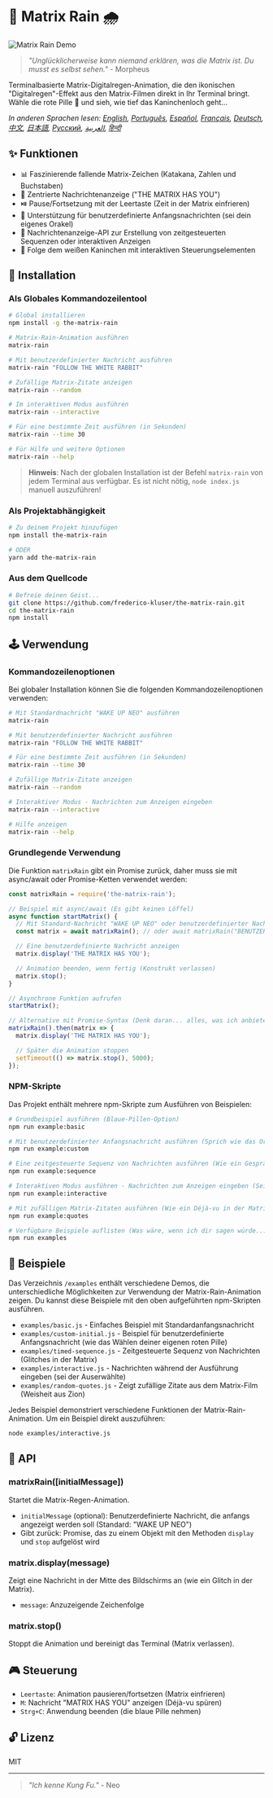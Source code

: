 # 🧠 Matrix Rain 🌧️

![Matrix Rain Demo](../demo.gif)

> _"Unglücklicherweise kann niemand erklären, was die Matrix ist. Du musst es selbst sehen."_ -
> Morpheus

Terminalbasierte Matrix-Digitalregen-Animation, die den ikonischen "Digitalregen"-Effekt aus den
Matrix-Filmen direkt in Ihr Terminal bringt. Wähle die rote Pille 💊 und sieh, wie tief das
Kaninchenloch geht...

_In anderen Sprachen lesen: [English](README.en.md), [Português](README.pt-br.md),
[Español](README.es.md), [Français](README.fr.md), [Deutsch](README.de.md), [中文](README.zh.md),
[日本語](README.ja.md), [Русский](README.ru.md), [العربية](README.ar.md), [हिन्दी](README.hi.md)_

## ✨ Funktionen

- 📊 Faszinierende fallende Matrix-Zeichen (Katakana, Zahlen und Buchstaben)
- 💬 Zentrierte Nachrichtenanzeige ("THE MATRIX HAS YOU")
- ⏯️ Pause/Fortsetzung mit der Leertaste (Zeit in der Matrix einfrieren)
- 📝 Unterstützung für benutzerdefinierte Anfangsnachrichten (sei dein eigenes Orakel)
- 🔄 Nachrichtenanzeige-API zur Erstellung von zeitgesteuerten Sequenzen oder interaktiven Anzeigen
- 🐇 Folge dem weißen Kaninchen mit interaktiven Steuerungselementen

## 💾 Installation

### Als Globales Kommandozeilentool

```bash
# Global installieren
npm install -g the-matrix-rain

# Matrix-Rain-Animation ausführen
matrix-rain

# Mit benutzerdefinierter Nachricht ausführen
matrix-rain "FOLLOW THE WHITE RABBIT"

# Zufällige Matrix-Zitate anzeigen
matrix-rain --random

# Im interaktiven Modus ausführen
matrix-rain --interactive

# Für eine bestimmte Zeit ausführen (in Sekunden)
matrix-rain --time 30

# Für Hilfe und weitere Optionen
matrix-rain --help
```

> **Hinweis**: Nach der globalen Installation ist der Befehl `matrix-rain` von jedem Terminal aus
> verfügbar. Es ist nicht nötig, `node index.js` manuell auszuführen!

### Als Projektabhängigkeit

```bash
# Zu deinem Projekt hinzufügen
npm install the-matrix-rain

# ODER
yarn add the-matrix-rain
```

### Aus dem Quellcode

```bash
# Befreie deinen Geist...
git clone https://github.com/frederico-kluser/the-matrix-rain.git
cd the-matrix-rain
npm install
```

## 🕹️ Verwendung

### Kommandozeilenoptionen

Bei globaler Installation können Sie die folgenden Kommandozeilenoptionen verwenden:

```bash
# Mit Standardnachricht "WAKE UP NEO" ausführen
matrix-rain

# Mit benutzerdefinierter Nachricht ausführen
matrix-rain "FOLLOW THE WHITE RABBIT"

# Für eine bestimmte Zeit ausführen (in Sekunden)
matrix-rain --time 30

# Zufällige Matrix-Zitate anzeigen
matrix-rain --random

# Interaktiver Modus - Nachrichten zum Anzeigen eingeben
matrix-rain --interactive

# Hilfe anzeigen
matrix-rain --help
```

### Grundlegende Verwendung

Die Funktion `matrixRain` gibt ein Promise zurück, daher muss sie mit async/await oder
Promise-Ketten verwendet werden:

```javascript
const matrixRain = require('the-matrix-rain');

// Beispiel mit async/await (Es gibt keinen Löffel)
async function startMatrix() {
  // Mit Standard-Nachricht "WAKE UP NEO" oder benutzerdefinierter Nachricht starten
  const matrix = await matrixRain(); // oder await matrixRain("BENUTZERDEFINIERTE NACHRICHT");

  // Eine benutzerdefinierte Nachricht anzeigen
  matrix.display('THE MATRIX HAS YOU');

  // Animation beenden, wenn fertig (Konstrukt verlassen)
  matrix.stop();
}

// Asynchrone Funktion aufrufen
startMatrix();

// Alternative mit Promise-Syntax (Denk daran... alles, was ich anbiete, ist die Wahrheit)
matrixRain().then(matrix => {
  matrix.display('THE MATRIX HAS YOU');

  // Später die Animation stoppen
  setTimeout(() => matrix.stop(), 5000);
});
```

### NPM-Skripte

Das Projekt enthält mehrere npm-Skripte zum Ausführen von Beispielen:

```bash
# Grundbeispiel ausführen (Blaue-Pillen-Option)
npm run example:basic

# Mit benutzerdefinierter Anfangsnachricht ausführen (Sprich wie das Orakel)
npm run example:custom

# Eine zeitgesteuerte Sequenz von Nachrichten ausführen (Wie ein Gespräch mit dem Architekten)
npm run example:sequence

# Interaktiven Modus ausführen - Nachrichten zum Anzeigen eingeben (Sei dein eigener Agent)
npm run example:interactive

# Mit zufälligen Matrix-Zitaten ausführen (Wie ein Déjà-vu in der Matrix)
npm run example:quotes

# Verfügbare Beispiele auflisten (Was wäre, wenn ich dir sagen würde...)
npm run examples
```

## 🧪 Beispiele

Das Verzeichnis `/examples` enthält verschiedene Demos, die unterschiedliche Möglichkeiten zur
Verwendung der Matrix-Rain-Animation zeigen. Du kannst diese Beispiele mit den oben aufgeführten
npm-Skripten ausführen.

- `examples/basic.js` - Einfaches Beispiel mit Standardanfangsnachricht
- `examples/custom-initial.js` - Beispiel für benutzerdefinierte Anfangsnachricht (wie das Wählen
  deiner eigenen roten Pille)
- `examples/timed-sequence.js` - Zeitgesteuerte Sequenz von Nachrichten (Glitches in der Matrix)
- `examples/interactive.js` - Nachrichten während der Ausführung eingeben (sei der Auserwählte)
- `examples/random-quotes.js` - Zeigt zufällige Zitate aus dem Matrix-Film (Weisheit aus Zion)

Jedes Beispiel demonstriert verschiedene Funktionen der Matrix-Rain-Animation. Um ein Beispiel
direkt auszuführen:

```bash
node examples/interactive.js
```

## 🔌 API

### matrixRain([initialMessage])

Startet die Matrix-Regen-Animation.

- `initialMessage` (optional): Benutzerdefinierte Nachricht, die anfangs angezeigt werden soll
  (Standard: "WAKE UP NEO")
- Gibt zurück: Promise, das zu einem Objekt mit den Methoden `display` und `stop` aufgelöst wird

### matrix.display(message)

Zeigt eine Nachricht in der Mitte des Bildschirms an (wie ein Glitch in der Matrix).

- `message`: Anzuzeigende Zeichenfolge

### matrix.stop()

Stoppt die Animation und bereinigt das Terminal (Matrix verlassen).

## 🎮 Steuerung

- `Leertaste`: Animation pausieren/fortsetzen (Matrix einfrieren)
- `M`: Nachricht "MATRIX HAS YOU" anzeigen (Déjà-vu spüren)
- `Strg+C`: Anwendung beenden (die blaue Pille nehmen)

## 🔓 Lizenz

MIT

---

> _"Ich kenne Kung Fu."_ - Neo
